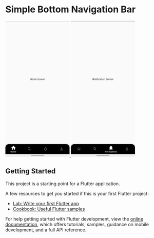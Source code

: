 



# Simple Bottom Navigation Bar

<div>

  <a href="#">
    <img width="200"
    heigth="500"
      alt="Home Screen"
      src="https://github.com/Harley755/bottom_navigation_bar-flutter/blob/master/simple_bottom_navigation_bar/assets/screenshots/simple_home.png"
    />
  </a>
 
  <a href="#" >
    <img width="200"
    heigth="500"
      alt="Detail Screen"
      src="https://github.com/Harley755/bottom_navigation_bar-flutter/blob/master/simple_bottom_navigation_bar/assets/screenshots/simple_notification.png"
    />
  </a>
</div>

## Getting Started

This project is a starting point for a Flutter application.

A few resources to get you started if this is your first Flutter project:

- [Lab: Write your first Flutter app](https://docs.flutter.dev/get-started/codelab)
- [Cookbook: Useful Flutter samples](https://docs.flutter.dev/cookbook)

For help getting started with Flutter development, view the
[online documentation](https://docs.flutter.dev/), which offers tutorials,
samples, guidance on mobile development, and a full API reference.

